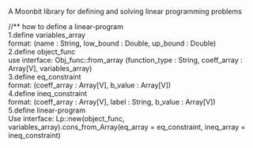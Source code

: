 A Moonbit library for defining and solving linear programming problems

//** how to define a linear-program  
  1.define variables_array  
    format: (name : String, low_bound : Double, up_bound : Double)  
  2.define object_func  
    use interface: Obj_func::from_array (function_type : String, coeff_array : Array[V], variables_array)  
  3.define eq_constraint  
    format: (coeff_array : Array[V], b_value : Array[V])  
  4.define ineq_constraint  
    format: (coeff_array : Array[V], label : String, b_value : Array[V])  
  5.define linear-program  
    Use interface: Lp::new(object_func, variables_array).cons_from_Array(eq_array = eq_constraint, ineq_array = ineq_constraint)  
           
